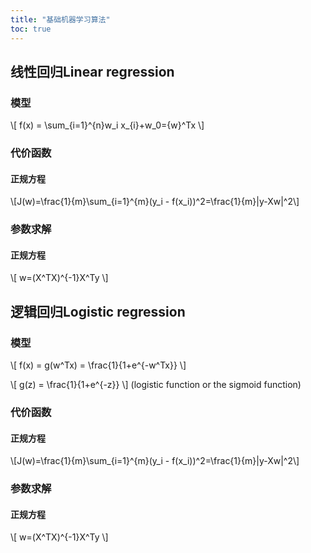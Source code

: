 ```yaml
---
title: "基础机器学习算法"
toc: true
---
```


## 线性回归Linear regression

### 模型
\\[ f(x) = \sum_{i=1}^{n}w_i x_{i}+w_0={w}^Tx \\]

### 代价函数
#### 正规方程
\\[J(w)=\frac{1}{m}\sum_{i=1}^{m}(y_i - f(x_i))^2=\frac{1}{m}\|y-Xw\|^2\\]

### 参数求解
#### 正规方程
\\[ w=(X^TX)^{-1}X^Ty \\]


## 逻辑回归Logistic regression

### 模型

\\[ f(x) = g(w^Tx) = \frac{1}{1+e^{-w^Tx}} \\]

\\[ g(z) = \frac{1}{1+e^{-z}} \\]
(logistic function or the sigmoid function)


### 代价函数
#### 正规方程
\\[J(w)=\frac{1}{m}\sum_{i=1}^{m}(y_i - f(x_i))^2=\frac{1}{m}\|y-Xw\|^2\\]

### 参数求解
#### 正规方程
\\[ w=(X^TX)^{-1}X^Ty \\]
